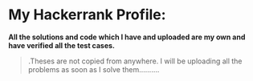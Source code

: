 # My Hackerrank Profile: #
**All the solutions and code which I have and uploaded are my own and have verified all the test cases.**
>.Theses are not copied from anywhere. I will be uploading all the problems as soon as I solve them..........
